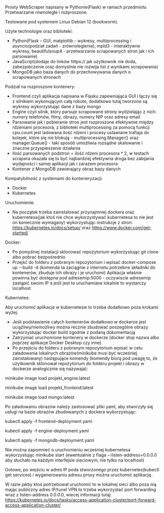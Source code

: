 Prosty WebScraper napisany w Pythonie(Flask) w ramach przedmiotu Przetwarzanie równoległe i rozproszone.

Testowane pod systemem Linux Debian 12 (bookworm).

Użyte technologie oraz biblioteki:
- Python(Flask - GUI, matplotlib - wykresy, multiprocessing i asyncio(podział zadań - zrównoleglenie), mpld3 - interaktywne wykresy, beautifulsoup4 - przetwarzanie scrapowanych stron jak i ich parsowanie)
- JavaScript(dodaje do linków https:// jak użytkownik nie doda, zabezpieczenie oraz domyslnie nie rozwija list z wynikami scrapowania)
- MongoDB jako baza danych do przechowywania danych o scrapowanych stronach

Podział na rozproszone kontenery:
- Frontend czyli aplikacja napisana w Flasku zapewniająca GUI i łączy się z silnikiem wykonującym całą robote, dodatkowo tutaj tworzone są wykresy wykorzystując dane z bazy mongo
- Engine czyli silnik, który parsuje scrapowane strony wydzielając z nich: numery telefonów, filmy, obrazy, numery NIP oraz adresy email
- Parsowanie jak i pobieranie stron jest rozproszone efektywnie między rdzeniami procesora, z biblioteki multiprocessing za pomocą funkcji cpu.count jest ladowana ilość rdzeni i procesy ustawiane trafiaja do kolejek, które się nie blokują - multiprocessing.Manager() oraz manager.Queue() - taki sposób umożliwia rozsądne skalowanie i znaczne przyspieszenie działania
- Ilość parsowanych podstron = ilość rdzeni procesora * 2, w testach scrapera okazała się to być najbardziej efektywna droga bez zabijania wydajności i samej aplikacji jak i zarazem procesora
- Kontener z MongoDB zawierający obraz bazy danych

Kompatybilność z systemami do konteneryzacji:
- Docker
- Kubernetes

Uruchomienie:
- Na początek trzeba zainstalować przynajmniej dockera oraz kubernetesa(jak ktoś nie chce wykorzystywać kubernetesa to nie jest on koniecznie wymagany) wykorzystując instrukcje z stron: https://kubernetes.io/docs/setup/ oraz https://www.docker.com/get-started/

Docker:
- Po pomyślnej instalacji sklonować repozytorium wykorzystując git clone albo pobrać bezpośrednio
- Przejść do folderu z pobranym repozytorium i wpisać docker-compose up --build -d (komenda ta zaciągnie z internetu potrzebne składniki do kontenerów, zbuduje ich obrazy i je uruchomi)
Aplikacja właśnie powinna być dostępna pod adresemip:5000 - oczywiscie adresemip zastąpić swoim IP a jeśli jest to uruchamiane lokalnie to wystarczy localhost

Kubernetes:

Aby uruchomić aplikacje w kubernetesie to trzeba dodatkowo poza krokami wyżej:

- Jeśli podstawienie całych kontenerów dodatkowo w dockerze jest uciążliwy/niemożliwy można recznie zbudować poszególne obrazy wykorzystując docker build zgodnie z podaną dokumentacją
- Zatrzymać uruchomione kontenery w dockerze (docker stop nazwa albo poprzez aplikacje Docker Desktop czy inne)
- Po przejściu do folderu z pobranym repozytorium wpisać w celu załadowania lokalnych obrazów(minikube musi być wcześniej zainstalowany) następujące komendy (komendy biorą pod uwagę to, że użytkownik sklonował repozytorium do folderu projekt i obrazy w dockerze analogicznie się nazywaja):

minikube image load projekt_engine:latest

minikube image load projekt_frontend:latest

minikube image load mongo:latest

Po załadowaniu obrazów należy zastosować pliki yaml, aby stworzyły się usługi na bazie obrazów zbudowanych z dockera wykorzystując:

kubectl apply -f frontend-deployment.yaml

kubectl apply -f engine-deployment.yaml

kubectl apply -f mongodb-deployment.yaml

Nie można zapomnieć o uruchomieniu wcześniej kubernetesa wykorzystując minikube start (ewentualnie z flaga --listen-address=0.0.0.0 aby słuchało na każdym interfejsie sieciowym, nie tylko na localhost)

Gotowe, po wejściu w adres IP poda stworzonego przez kubernetes(kubectl get services) i wygenerowaniu adresu proxy można uruchomić aplikację.

W razie jakby ktoś potrzebował uruchomić to w lokalnej sieci albo poza nią mając publiczny adres IP/tunel VPN to trzeba wykorzystać port forwarding wraz z listen-address 0.0.0.0, wiecej informacji tutaj: https://kubernetes.io/docs/tasks/access-application-cluster/port-forward-access-application-cluster/

